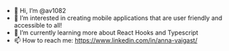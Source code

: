 - 👋 Hi, I’m @av1082
- 👀 I’m interested in creating mobile applications that are user friendly and accessible to all!
- 🌱 I’m currently learning more about React Hooks and Typescript
- 📫 How to reach me: https://www.linkedin.com/in/anna-vaigast/

<!---
av1082/av1082 is a ✨ special ✨ repository because its `README.md` (this file) appears on your GitHub profile.
You can click the Preview link to take a look at your changes.
--->
